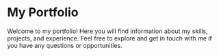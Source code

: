# My Portfolio

Welcome to my portfolio! Here you will find information about my skills, projects, and experience. Feel free to explore and get in touch with me if you have any questions or opportunities.